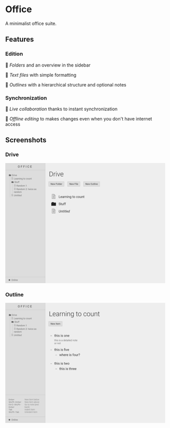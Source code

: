# Office

A minimalist office suite.

## Features

### Edition

📁 _Folders_ and an overview in the sidebar

📄 _Text files_ with simple formatting

📝 _Outlines_ with a hierarchical structure and optional notes

### Synchronization

🔄 _Live collaboration_ thanks to instant synchronization

💾 _Offline editing_ to makes changes even when you don't have internet access

## Screenshots

### Drive

![Drive](./doc/drive.png)

### Outline

![Outline](./doc/outline.png)

